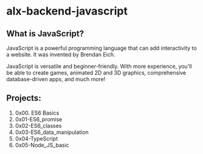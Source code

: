# alx-backend-javascript

## What is JavaScript?
JavaScript is a powerful programming language that can add interactivity to a website. It was invented by Brendan Eich.

JavaScript is versatile and beginner-friendly. With more experience, you'll be able to create games, animated 2D and 3D graphics, comprehensive database-driven apps, and much more!

## Projects:
1. 0x00. ES6 Basics
2. 0x01-ES6_promise
3. 0x02-ES6_classes
4. 0x03-ES6_data_manipulation
5. 0x04-TypeScript
6. 0x05-Node_JS_basic
